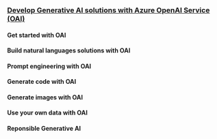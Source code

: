 ### [Develop Generative AI solutions with Azure OpenAI Service (OAI)](https://learn.microsoft.com/en-us/training/paths/develop-ai-solutions-azure-openai/)
#### Get started with OAI
#### Build natural languages solutions with OAI
#### Prompt engineering with OAI
#### Generate code with OAI
#### Generate images with OAI
#### Use your own data with OAI
#### Reponsible Generative AI
